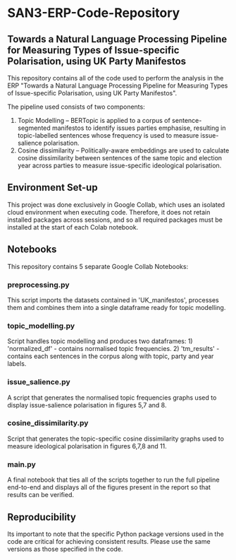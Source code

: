 # SAN3-ERP-Code-Repository

## Towards a Natural Language Processing Pipeline for Measuring Types of Issue-specific Polarisation, using UK Party Manifestos

This repository contains all of the code used to perform the analysis in the ERP "Towards a Natural Language Processing Pipeline for Measuring Types of Issue-specific Polarisation, using UK Party Manifestos". 

The pipeline used consists of two components:
1)	Topic Modelling – BERTopic is applied to a corpus of sentence-segmented manifestos to identify issues parties emphasise, resulting in topic-labelled sentences whose frequency is used to measure issue-salience polarisation.
2)	Cosine dissimilarity – Politically-aware embeddings are used to calculate cosine dissimilarity between sentences of the same topic and election year across parties to measure issue-specific ideological polarisation.

## Environment Set-up
This project was done exclusively in Google Collab, which uses an isolated cloud environment when executing code. Therefore, it does not retain installed packages across sessions, and so all required packages must be installed at the start of each Colab notebook.

## Notebooks
This repository contains 5 separate Google Collab Notebooks:

### preprocessing.py
This script  imports the datasets contained in 'UK_manifestos', processes them and combines them into a single dataframe ready for topic modelling.

### topic_modelling.py
Script handles topic modelling and produces two dataframes: 1) 'normalized_df' - contains normalised topic frequencies. 2) 'tm_results' - contains each sentences in the corpus along with topic, party and year labels.

### issue_salience.py
A script that generates the normalised topic frequencies graphs used to display issue-salience polarisation in figures 5,7 and 8.

### cosine_dissimilarity.py
Script that generates the topic-specific cosine dissimilarity graphs used to measure ideological polarisation in figures 6,7,8 and 11.

### main.py
A final notebook that ties all of the scripts together to run the full pipeline end-to-end and displays all of the figures present in the report so that results can be verified.


## Reproducibility
Its important to note that the specific Python package versions used in the code are critical for achieving consistent results. Please use the same versions as those specified in the code.

